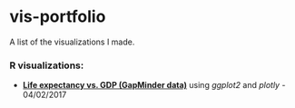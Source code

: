 # vis-portfolio
A list of the visualizations I made.

### R visualizations:

* __[Life expectancy vs. GDP (GapMinder data)](./gapminder-life-expectancy-gdp/gapminder-bubble-chart.html)__ using *ggplot2* and *plotly* - 04/02/2017
